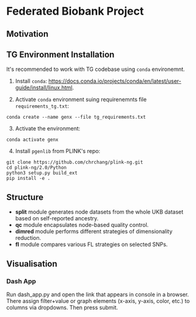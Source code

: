 # Federated Biobank Project

## Motivation

## TG Environment Installation

It's recommended to work with TG codebase using `conda` environemnt.

1. Install `conda`: https://docs.conda.io/projects/conda/en/latest/user-guide/install/linux.html.

2. Activate `conda` environment suing requirenemnts file `requirements_tg.txt`:
```
conda create --name genx --file tg_requirements.txt
```

3. Activate the environment:
```
conda activate genx
```

4. Install `pgenlib` from PLINK's repo:
```
git clone https://github.com/chrchang/plink-ng.git
cd plink-ng/2.0/Python
python3 setup.py build_ext
pip install -e .
```

## Structure

 - **split** module generates node datasets from the whole UKB dataset based on self-reported ancestry.
 - **qc** module encapsulates node-based quality control.
 - **dimred** module performs different strategies of dimensionality reduction.
 - **fl** module compares various FL strategies on selected SNPs.

## Visualisation
### Dash App
Run dash_app.py and open the link that appears in console in a browser. There assign filter+value or graph elements (x-axis, y-axis, color, etc.) to columns via dropdowns. Then press submit.

